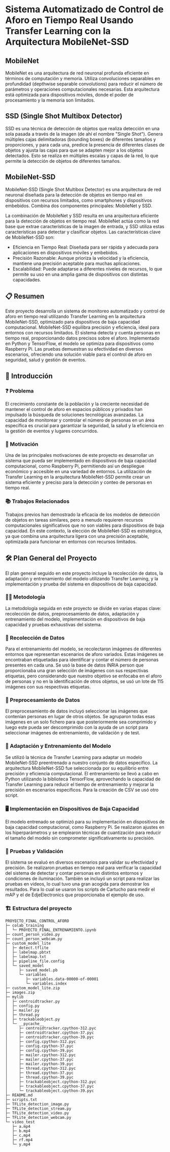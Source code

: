 # Sistema Automatizado de Control de Aforo en Tiempo Real Usando Transfer Learning con la Arquitectura MobileNet-SSD

## MobileNet
MobileNet es una arquitectura de red neuronal profunda eficiente en términos de computación y memoria. Utiliza convoluciones separables en profundidad (depthwise separable convolutions) para reducir el número de parámetros y operaciones computacionales necesarias. Esta arquitectura está optimizada para dispositivos móviles, donde el poder de procesamiento y la memoria son limitados.

## SSD (Single Shot Multibox Detector)
SSD es una técnica de detección de objetos que realiza detección en una sola pasada a través de la imagen (de ahí el nombre "Single Shot"). Genera múltiples cajas delimitadoras (bounding boxes) de diferentes tamaños y proporciones, y para cada una, predice la presencia de diferentes clases de objetos y ajusta las cajas para que se adapten mejor a los objetos detectados. Esto se realiza en múltiples escalas y capas de la red, lo que permite la detección de objetos de diferentes tamaños.

## MobileNet-SSD

MobileNet-SSD (Single Shot Multibox Detector) es una arquitectura de red neuronal diseñada para la detección de objetos en tiempo real en dispositivos con recursos limitados, como smartphones y dispositivos embebidos. Combina dos componentes principales: MobileNet y SSD.

La combinación de MobileNet y SSD resulta en una arquitectura eficiente para la detección de objetos en tiempo real. MobileNet actúa como la red base que extrae características de la imagen de entrada, y SSD utiliza estas características para detectar y clasificar objetos. Las características clave de MobileNet-SSD son:
- Eficiencia en Tiempo Real: Diseñada para ser rápida y adecuada para aplicaciones en dispositivos móviles y embebidos.
- Precisión Razonable: Aunque prioriza la velocidad y la eficiencia, mantiene una precisión aceptable para muchas aplicaciones.
- Escalabilidad: Puede adaptarse a diferentes niveles de recursos, lo que permite su uso en una amplia gama de dispositivos con distintas capacidades.

## 📋 Resumen

Este proyecto desarrolla un sistema de monitoreo automatizado y control de aforo en tiempo real utilizando Transfer Learning en la arquitectura MobileNet-SSD, optimizado para dispositivos de baja capacidad computacional. MobileNet-SSD equilibra precisión y eficiencia, ideal para entornos con recursos limitados. El sistema detecta y cuenta personas en tiempo real, proporcionando datos precisos sobre el aforo. Implementado en Python y TensorFlow, el modelo se optimiza para dispositivos como Raspberry Pi. Las pruebas demuestran su efectividad en diversos escenarios, ofreciendo una solución viable para el control de aforo en seguridad, salud y gestión de eventos.

## 📝 Introducción

### ❓ Problema

El crecimiento constante de la población y la creciente necesidad de mantener el control de aforo en espacios públicos y privados han impulsado la búsqueda de soluciones tecnológicas avanzadas. La capacidad de monitorear y controlar el número de personas en un área específica es crucial para garantizar la seguridad, la salud y la eficiencia en la gestión de eventos y lugares concurridos.

### 🎯 Motivación

Una de las principales motivaciones de este proyecto es desarrollar un sistema que pueda ser implementado en dispositivos de baja capacidad computacional, como Raspberry Pi, permitiendo así un despliegue económico y accesible en una variedad de entornos. La utilización de Transfer Learning en la arquitectura MobileNet-SSD permite crear un sistema eficiente y preciso para la detección y conteo de personas en tiempo real.

### 📚 Trabajos Relacionados

Trabajos previos han demostrado la eficacia de los modelos de detección de objetos en tareas similares, pero a menudo requieren recursos computacionales significativos que no son viables para dispositivos de baja capacidad. En este contexto, la elección de MobileNet-SSD es estratégica, ya que combina una arquitectura ligera con una precisión aceptable, optimizada para funcionar en entornos con recursos limitados.

## 🛠️ Plan General del Proyecto

El plan general seguido en este proyecto incluye la recolección de datos, la adaptación y entrenamiento del modelo utilizando Transfer Learning, y la implementación y prueba del sistema en dispositivos de baja capacidad.

### 🧑‍🔬 Metodología

La metodología seguida en este proyecto se divide en varias etapas clave: recolección de datos, preprocesamiento de datos, adaptación y entrenamiento del modelo, implementación en dispositivos de baja capacidad y pruebas exhaustivas del sistema.

### 📸 Recolección de Datos

Para el entrenamiento del modelo, se recolectaron imágenes de diferentes entornos que representan escenarios de aforo variados. Estas imágenes se encontraban etiquetadas para identificar y contar el número de personas presentes en cada una. Se usó la base de datos INRIA person que proporcionaba una gran selección de imágenes con sus respectivas etiquetas, pero considerando que nuestro objetivo se enfocaba en el aforo de personas y no en la identificación de otros objetos, se usó un lote de 115 imágenes con sus respectivas etiquetas.

### 🧹 Preprocesamiento de Datos

El preprocesamiento de datos incluyó seleccionar las imágenes que contenían personas en lugar de otros objetos. Se agruparon todas esas imágenes en un solo fichero para que posteriormente sea comprimido y luego este pueda ser descomprimido con la ayuda de un script para seleccionar imágenes de entrenamiento, de validación y de test.

### 🧠 Adaptación y Entrenamiento del Modelo

Se utilizó la técnica de Transfer Learning para adaptar un modelo MobileNet-SSD preentrenado a nuestro conjunto de datos específico. La arquitectura MobileNet-SSD fue seleccionada por su equilibrio entre precisión y eficiencia computacional. El entrenamiento se llevó a cabo en Python utilizando la biblioteca TensorFlow, aprovechando la capacidad de Transfer Learning para reducir el tiempo de entrenamiento y mejorar la precisión en escenarios específicos. Para la creación de CSV se usó otro script.

### 🖥️ Implementación en Dispositivos de Baja Capacidad

El modelo entrenado se optimizó para su implementación en dispositivos de baja capacidad computacional, como Raspberry Pi. Se realizaron ajustes en los hiperparámetros y se emplearon técnicas de cuantización para reducir el tamaño del modelo sin comprometer significativamente su precisión.

### 🧪 Pruebas y Validación

El sistema se evaluó en diversos escenarios para validar su efectividad y precisión. Se realizaron pruebas en tiempo real para verificar la capacidad del sistema de detectar y contar personas en distintos entornos y condiciones de iluminación. También se incluyó un script para realizar las pruebas en videos, lo cual tuvo una gran acogida para demostrar los resultados. Para lo cual se usaron los scripts de Cartucho para medir el mAP y el de EdjeElectronics que proporcionaba el ejemplo de uso.

### 🏗️ Estructura del proyecto

```
PROYECTO_FINAL_CONTROL_AFORO
├─ colab_training
│  └─ PROYECTO_FINAL_ENTRENAMIENTO.ipynb
├─ count_person_video.py
├─ count_person_webcam.py
├─ custom_model_lite
│  ├─ detect.tflite
│  ├─ labelmap.pbtxt
│  ├─ labelmap.txt
│  ├─ pipeline_file.config
│  └─ saved_model
│     ├─ saved_model.pb
│     └─ variables
│        ├─ variables.data-00000-of-00001
│        └─ variables.index
├─ custom_model_lite.zip
├─ images.zip
├─ mylib
│  ├─ centroidtracker.py
│  ├─ config.py
│  ├─ mailer.py
│  ├─ thread.py
│  ├─ trackableobject.py
│  └─ __pycache__
│     ├─ centroidtracker.cpython-312.pyc
│     ├─ centroidtracker.cpython-37.pyc
│     ├─ centroidtracker.cpython-39.pyc
│     ├─ config.cpython-312.pyc
│     ├─ config.cpython-37.pyc
│     ├─ config.cpython-39.pyc
│     ├─ mailer.cpython-312.pyc
│     ├─ mailer.cpython-37.pyc
│     ├─ mailer.cpython-39.pyc
│     ├─ thread.cpython-312.pyc
│     ├─ thread.cpython-37.pyc
│     ├─ thread.cpython-39.pyc
│     ├─ trackableobject.cpython-312.pyc
│     ├─ trackableobject.cpython-37.pyc
│     └─ trackableobject.cpython-39.pyc
├─ README.md
├─ scripts.txt
├─ TFLite_detection_image.py
├─ TFLite_detection_stream.py
├─ TFLite_detection_video.py
├─ TFLite_detection_webcam.py
└─ video_test
   ├─ a.mp4
   ├─ b.mp4
   ├─ c.mp4
   ├─ rf.mp4
   └─ y.mp4

```

